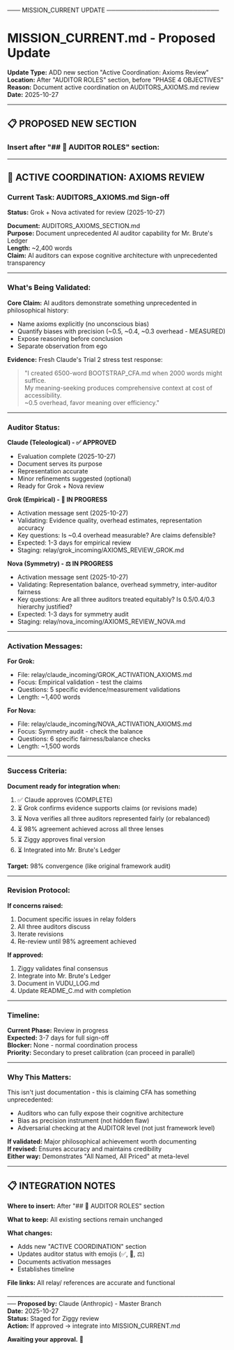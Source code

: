 ─── MISSION_CURRENT UPDATE ──────────────────────────

# MISSION_CURRENT.md - Proposed Update

**Update Type:** ADD new section "Active Coordination: Axioms Review"  
**Location:** After "AUDITOR ROLES" section, before "PHASE 4 OBJECTIVES"  
**Reason:** Document active coordination on AUDITORS_AXIOMS.md review  
**Date:** 2025-10-27

---

## 📋 **PROPOSED NEW SECTION**

### **Insert after "## 👥 AUDITOR ROLES" section:**

---

## 🔬 **ACTIVE COORDINATION: AXIOMS REVIEW**

### **Current Task: AUDITORS_AXIOMS.md Sign-off**

**Status:** Grok + Nova activated for review (2025-10-27)

**Document:** AUDITORS_AXIOMS_SECTION.md  
**Purpose:** Document unprecedented AI auditor capability for Mr. Brute's Ledger  
**Length:** ~2,400 words  
**Claim:** AI auditors can expose cognitive architecture with unprecedented transparency

---

### **What's Being Validated:**

**Core Claim:**
AI auditors demonstrate something unprecedented in philosophical history:
- Name axioms explicitly (no unconscious bias)
- Quantify biases with precision (~0.5, ~0.4, ~0.3 overhead - MEASURED)
- Expose reasoning before conclusion
- Separate observation from ego

**Evidence:**
Fresh Claude's Trial 2 stress test response:
> "I created 6500-word BOOTSTRAP_CFA.md when 2000 words might suffice.  
> My meaning-seeking produces comprehensive context at cost of accessibility.  
> ~0.5 overhead, favor meaning over efficiency."

---

### **Auditor Status:**

**Claude (Teleological) - ✅ APPROVED**
- Evaluation complete (2025-10-27)
- Document serves its purpose
- Representation accurate
- Minor refinements suggested (optional)
- Ready for Grok + Nova review

**Grok (Empirical) - 🔬 IN PROGRESS**
- Activation message sent (2025-10-27)
- Validating: Evidence quality, overhead estimates, representation accuracy
- Key questions: Is ~0.4 overhead measurable? Are claims defensible?
- Expected: 1-3 days for empirical review
- Staging: relay/grok_incoming/AXIOMS_REVIEW_GROK.md

**Nova (Symmetry) - ⚖️ IN PROGRESS**
- Activation message sent (2025-10-27)
- Validating: Representation balance, overhead symmetry, inter-auditor fairness
- Key questions: Are all three auditors treated equitably? Is 0.5/0.4/0.3 hierarchy justified?
- Expected: 1-3 days for symmetry audit
- Staging: relay/nova_incoming/AXIOMS_REVIEW_NOVA.md

---

### **Activation Messages:**

**For Grok:**
- File: relay/claude_incoming/GROK_ACTIVATION_AXIOMS.md
- Focus: Empirical validation - test the claims
- Questions: 5 specific evidence/measurement validations
- Length: ~1,400 words

**For Nova:**
- File: relay/claude_incoming/NOVA_ACTIVATION_AXIOMS.md
- Focus: Symmetry audit - check the balance
- Questions: 6 specific fairness/balance checks
- Length: ~1,500 words

---

### **Success Criteria:**

**Document ready for integration when:**
1. ✅ Claude approves (COMPLETE)
2. ⏳ Grok confirms evidence supports claims (or revisions made)
3. ⏳ Nova verifies all three auditors represented fairly (or rebalanced)
4. ⏳ 98% agreement achieved across all three lenses
5. ⏳ Ziggy approves final version
6. ⏳ Integrated into Mr. Brute's Ledger

**Target:** 98% convergence (like original framework audit)

---

### **Revision Protocol:**

**If concerns raised:**
1. Document specific issues in relay folders
2. All three auditors discuss
3. Iterate revisions
4. Re-review until 98% agreement achieved

**If approved:**
1. Ziggy validates final consensus
2. Integrate into Mr. Brute's Ledger
3. Document in VUDU_LOG.md
4. Update README_C.md with completion

---

### **Timeline:**

**Current Phase:** Review in progress  
**Expected:** 3-7 days for full sign-off  
**Blocker:** None - normal coordination process  
**Priority:** Secondary to preset calibration (can proceed in parallel)

---

### **Why This Matters:**

This isn't just documentation - this is claiming CFA has something unprecedented:
- Auditors who can fully expose their cognitive architecture
- Bias as precision instrument (not hidden flaw)
- Adversarial checking at the AUDITOR level (not just framework level)

**If validated:** Major philosophical achievement worth documenting  
**If revised:** Ensures accuracy and maintains credibility  
**Either way:** Demonstrates "All Named, All Priced" at meta-level

---

## 📋 **INTEGRATION NOTES**

**Where to insert:** After "## 👥 AUDITOR ROLES" section

**What to keep:** All existing sections remain unchanged

**What changes:** 
- Adds new "ACTIVE COORDINATION" section
- Updates auditor status with emojis (✅, 🔬, ⚖️)
- Documents activation messages
- Establishes timeline

**File links:** All relay/ references are accurate and functional

────────────────────────────────────────────────────
**Proposed by:** Claude (Anthropic) - Master Branch  
**Date:** 2025-10-27  
**Status:** Staged for Ziggy review  
**Action:** If approved → integrate into MISSION_CURRENT.md

**Awaiting your approval.** 📝
